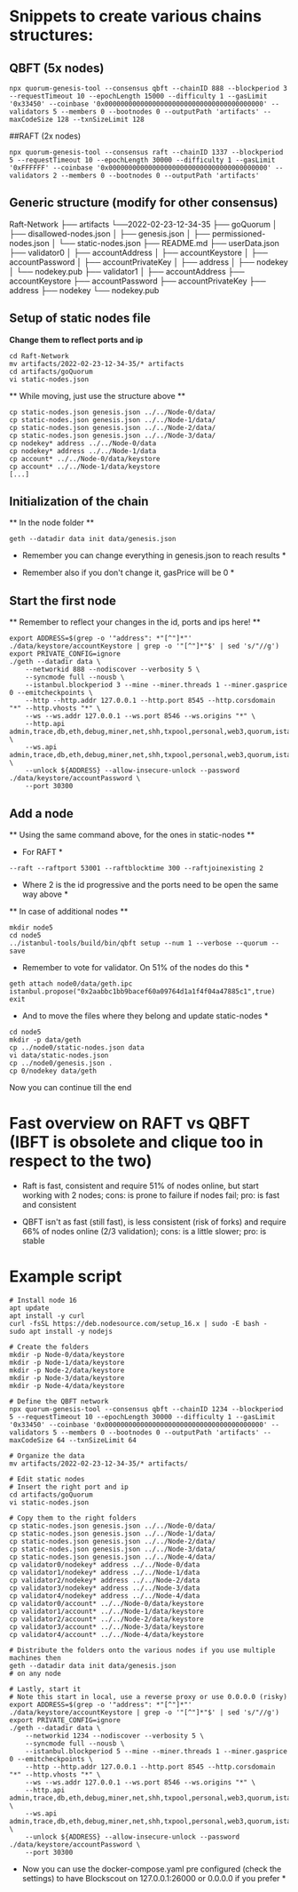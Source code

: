 
# Snippets to create various chains structures:

## QBFT (5x nodes)

```
npx quorum-genesis-tool --consensus qbft --chainID 888 --blockperiod 3 --requestTimeout 10 --epochLength 15000 --difficulty 1 --gasLimit '0x33450' --coinbase '0x0000000000000000000000000000000000000000' --validators 5 --members 0 --bootnodes 0 --outputPath 'artifacts' --maxCodeSize 128 --txnSizeLimit 128 
```

##RAFT (2x nodes)

```
npx quorum-genesis-tool --consensus raft --chainID 1337 --blockperiod 5 --requestTimeout 10 --epochLength 30000 --difficulty 1 --gasLimit '0xFFFFFF' --coinbase '0x0000000000000000000000000000000000000000' --validators 2 --members 0 --bootnodes 0 --outputPath 'artifacts'
```

## Generic structure (modify for other consensus)


Raft-Network
├── artifacts
    └──2022-02-23-12-34-35
        ├── goQuorum
        │         ├── disallowed-nodes.json
        │         ├── genesis.json
        │         ├── permissioned-nodes.json
        │         └── static-nodes.json
        ├── README.md
        ├── userData.json
        ├── validator0
        │         ├── accountAddress
        │         ├── accountKeystore
        │         ├── accountPassword
        │         ├── accountPrivateKey
        │         ├── address
        │         ├── nodekey
        │         └── nodekey.pub
        ├── validator1
        │         ├── accountAddress
                  ├── accountKeystore
                  ├── accountPassword
                  ├── accountPrivateKey
                  ├── address
                  ├── nodekey
                  └── nodekey.pub
				  


## Setup of static nodes file

**Change them to reflect ports and ip**

```
cd Raft-Network
mv artifacts/2022-02-23-12-34-35/* artifacts
cd artifacts/goQuorum
vi static-nodes.json
```

** While moving, just use the structure above **

```
cp static-nodes.json genesis.json ../../Node-0/data/
cp static-nodes.json genesis.json ../../Node-1/data/
cp static-nodes.json genesis.json ../../Node-2/data/
cp static-nodes.json genesis.json ../../Node-3/data/
cp nodekey* address ../../Node-0/data
cp nodekey* address ../../Node-1/data
cp account* ../../Node-0/data/keystore
cp account* ../../Node-1/data/keystore
[...]
```

## Initialization of the chain 

** In the node folder **
```
geth --datadir data init data/genesis.json
```
* Remember you can change everything in genesis.json to reach results *

* Remember also if you don't change it, gasPrice will be 0 *

## Start the first node

** Remember to reflect your changes in the id, ports and ips here! **

```
export ADDRESS=$(grep -o '"address": *"[^"]*"' ./data/keystore/accountKeystore | grep -o '"[^"]*"$' | sed 's/"//g')
export PRIVATE_CONFIG=ignore
./geth --datadir data \
    --networkid 888 --nodiscover --verbosity 5 \
    --syncmode full --nousb \
    --istanbul.blockperiod 3 --mine --miner.threads 1 --miner.gasprice 0 --emitcheckpoints \
    --http --http.addr 127.0.0.1 --http.port 8545 --http.corsdomain "*" --http.vhosts "*" \
    --ws --ws.addr 127.0.0.1 --ws.port 8546 --ws.origins "*" \
    --http.api admin,trace,db,eth,debug,miner,net,shh,txpool,personal,web3,quorum,istanbul,qbft \
    --ws.api admin,trace,db,eth,debug,miner,net,shh,txpool,personal,web3,quorum,istanbul,qbft \
    --unlock ${ADDRESS} --allow-insecure-unlock --password ./data/keystore/accountPassword \
    --port 30300
```	
	
## Add a node

** Using the same command above, for the ones in static-nodes **

* For RAFT *
```
--raft --raftport 53001 --raftblocktime 300 --raftjoinexisting 2
```
* Where 2 is the id progressive and the ports need to be open the same way above *

** In case of additional nodes **

```
mkdir node5
cd node5
../istanbul-tools/build/bin/qbft setup --num 1 --verbose --quorum --save
```
* Remember to vote for validator. On 51% of the nodes do this *

```
geth attach node0/data/geth.ipc
istanbul.propose("0x2aabbc1bb9bacef60a09764d1a1f4f04a47885c1",true)
exit
```

* And to move the files where they belong and update static-nodes *

```
cd node5
mkdir -p data/geth
cp ../node0/static-nodes.json data
vi data/static-nodes.json
cp ../node0/genesis.json .
cp 0/nodekey data/geth
```

Now you can continue till the end


# Fast overview on RAFT vs QBFT (IBFT is obsolete and clique too in respect to the two)

- Raft is fast, consistent and require 51% of nodes online, but start working with 2 nodes; cons: is prone to failure if nodes fail; pro: is fast and consistent

- QBFT isn't as fast (still fast), is less consistent (risk of forks) and require 66% of nodes online (2/3 validation); cons: is a little slower; pro: is stable


# Example script

```
# Install node 16
apt update
apt install -y curl
curl -fsSL https://deb.nodesource.com/setup_16.x | sudo -E bash -
sudo apt install -y nodejs

# Create the folders
mkdir -p Node-0/data/keystore
mkdir -p Node-1/data/keystore
mkdir -p Node-2/data/keystore
mkdir -p Node-3/data/keystore
mkdir -p Node-4/data/keystore

# Define the QBFT network
npx quorum-genesis-tool --consensus qbft --chainID 1234 --blockperiod 5 --requestTimeout 10 --epochLength 30000 --difficulty 1 --gasLimit '0x33450' --coinbase '0x0000000000000000000000000000000000000000' --validators 5 --members 0 --bootnodes 0 --outputPath 'artifacts' --maxCodeSize 64 --txnSizeLimit 64 

# Organize the data
mv artifacts/2022-02-23-12-34-35/* artifacts/

# Edit static nodes
# Insert the right port and ip
cd artifacts/goQuorum
vi static-nodes.json

# Copy them to the right folders
cp static-nodes.json genesis.json ../../Node-0/data/
cp static-nodes.json genesis.json ../../Node-1/data/
cp static-nodes.json genesis.json ../../Node-2/data/
cp static-nodes.json genesis.json ../../Node-3/data/
cp static-nodes.json genesis.json ../../Node-4/data/
cp validator0/nodekey* address ../../Node-0/data
cp validator1/nodekey* address ../../Node-1/data
cp validator2/nodekey* address ../../Node-2/data
cp validator3/nodekey* address ../../Node-3/data
cp validator4/nodekey* address ../../Node-4/data
cp validator0/account* ../../Node-0/data/keystore
cp validator1/account* ../../Node-1/data/keystore
cp validator2/account* ../../Node-2/data/keystore
cp validator3/account* ../../Node-3/data/keystore
cp validator4/account* ../../Node-4/data/keystore

# Distribute the folders onto the various nodes if you use multiple machines then
geth --datadir data init data/genesis.json
# on any node

# Lastly, start it
# Note this start in local, use a reverse proxy or use 0.0.0.0 (risky)
export ADDRESS=$(grep -o '"address": *"[^"]*"' ./data/keystore/accountKeystore | grep -o '"[^"]*"$' | sed 's/"//g')
export PRIVATE_CONFIG=ignore
./geth --datadir data \
    --networkid 1234 --nodiscover --verbosity 5 \
    --syncmode full --nousb \
    --istanbul.blockperiod 5 --mine --miner.threads 1 --miner.gasprice 0 --emitcheckpoints \
    --http --http.addr 127.0.0.1 --http.port 8545 --http.corsdomain "*" --http.vhosts "*" \
    --ws --ws.addr 127.0.0.1 --ws.port 8546 --ws.origins "*" \
    --http.api admin,trace,db,eth,debug,miner,net,shh,txpool,personal,web3,quorum,istanbul,qbft \
    --ws.api admin,trace,db,eth,debug,miner,net,shh,txpool,personal,web3,quorum,istanbul,qbft \
    --unlock ${ADDRESS} --allow-insecure-unlock --password ./data/keystore/accountPassword \
    --port 30300
```

* Now you can use the docker-compose.yaml pre configured (check the settings) to have Blockscout on 127.0.0.1:26000 or 0.0.0.0 if you prefer *
